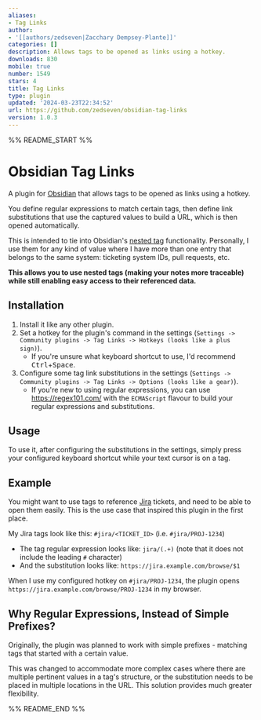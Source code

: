 ```yaml
---
aliases:
- Tag Links
author:
- '[[authors/zedseven|Zacchary Dempsey-Plante]]'
categories: []
description: Allows tags to be opened as links using a hotkey.
downloads: 830
mobile: true
number: 1549
stars: 4
title: Tag Links
type: plugin
updated: '2024-03-23T22:34:52'
url: https://github.com/zedseven/obsidian-tag-links
version: 1.0.3
---
```


%% README_START %%

# Obsidian Tag Links
A plugin for [Obsidian](https://obsidian.md) that allows tags to be opened as links using a hotkey.

You define regular expressions to match certain tags, then define link substitutions that use the captured values to
build a URL, which is then opened automatically.

This is intended to tie into Obsidian's [nested tag](https://help.obsidian.md/Editing+and+formatting/Tags#Nested+tags)
functionality. Personally, I use them for any kind of value where I have more than one entry that belongs to the same
system: ticketing system IDs, pull requests, etc.

**This allows you to use nested tags (making your notes more traceable) while still enabling easy access to their
referenced data.**

## Installation
1. Install it like any other plugin.
2. Set a hotkey for the plugin's command in the settings
   (`Settings -> Community plugins -> Tag Links -> Hotkeys (looks like a plus sign)`).
   - If you're unsure what keyboard shortcut to use, I'd recommend <kbd>Ctrl</kbd>+<kbd>Space</kbd>.
3. Configure some tag link substitutions in the settings
   (`Settings -> Community plugins -> Tag Links -> Options (looks like a gear)`).
   - If you're new to using regular expressions, you can use https://regex101.com/ with the `ECMAScript` flavour to
   build your regular expressions and substitutions.

## Usage
To use it, after configuring the substitutions in the settings, simply press your configured keyboard shortcut while
your text cursor is on a tag.

## Example
You might want to use tags to reference [Jira](https://www.atlassian.com/software/jira) tickets, and need to be able to
open them easily. This is the use case that inspired this plugin in the first place.

My Jira tags look like this: `#jira/<TICKET_ID>` (i.e. `#jira/PROJ-1234`)
- The tag regular expression looks like: `jira/(.+)` (note that it does not include the leading `#` character)
- And the substitution looks like: `https://jira.example.com/browse/$1`

When I use my configured hotkey on `#jira/PROJ-1234`, the plugin opens `https://jira.example.com/browse/PROJ-1234` in my
browser.

## Why Regular Expressions, Instead of Simple Prefixes?
Originally, the plugin was planned to work with simple prefixes - matching tags that started with a certain value.

This was changed to accommodate more complex cases where there are multiple pertinent values in a tag's structure, or
the substitution needs to be placed in multiple locations in the URL. This solution provides much greater flexibility.


%% README_END %%
